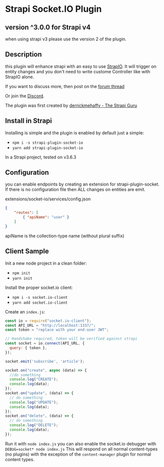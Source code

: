# Strapi Socket.IO Plugin

## version ^3.0.0 for Strapi v4
when using strapi v3 please use the version 2 of the plugin.

## Description

this plugin will enhance strapi with an easy to use [StrapIO](https://www.npmjs.com/package/strapio). It will trigger on entity changes and you don't need to write custome Controller like with StrapIO alone.

If you want to discuss more, then post on the [forum thread](https://forum.strapi.io/t/strapio-the-ez-to-use-socket-io-configurator/414)

Or join the [Discord](https://discord.gg/QqJd3HXa6J).

The plugin was first created by [derrickmehaffy - The Strapi Guru ](https://strapi.guru)

## Install in Strapi

Installing is simple and the plugin is enabled by default just a simple:

- `npm i -s strapi-plugin-socket-io`
- `yarn add strapi-plugin-socket-io`

In a Strapi project, tested on v3.6.3

## Configuration

 you can enable endpoints by creating an extension for strapi-plugin-socket. If there is no configuration file then ALL changes on entities are emit.

extensions/socket-io/services/config.json
```json
{
	"routes": [
		{ "apiName": "user" }
	]
}
```

apiName is the collection-type name (without plural suffix)

## Client Sample

Init a new node project in a clean folder:

- `npm init`
- `yarn init`

Install the proper socket.io client:

- `npm i -s socket.io-client`
- `yarn add socket.io-client`

Create an `index.js`:

```js
const io = require("socket.io-client");
const API_URL = "http://localhost:1337/";
const token = "replace with your end-user JWT";

// Handshake required, token will be verified against strapi
const socket = io.connect(API_URL, {
  query: { token },
});

socket.emit('subscribe', 'article');

socket.on("create", async (data) => {
  //do something
  console.log("CREATE");
  console.log(data);
});
socket.on("update", (data) => {
  // do something
  console.log("UPDATE");
  console.log(data);
});
socket.on("delete", (data) => {
  // do something
  console.log("DELETE");
  console.log(data);
});
```

Run it with `node index.js` you can also enable the socket.io debugger with `DEBUG=socket* node index.js`
This will respond on all normal content-types (no plugins) with the exception of the `content-manager` plugin for normal content types.
